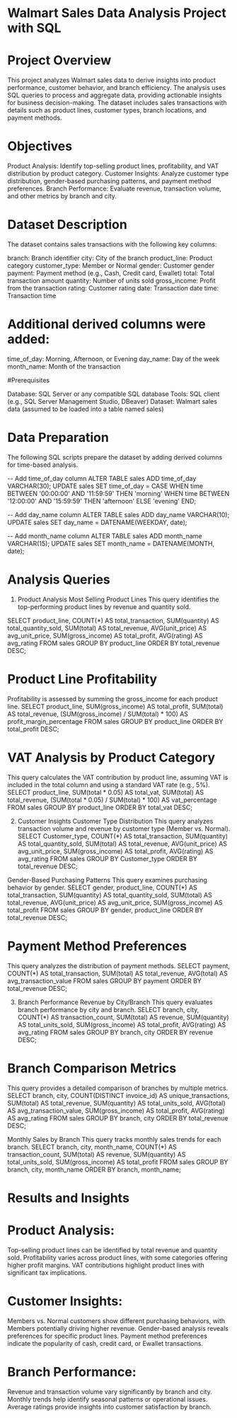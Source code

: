 # Walmart Sales Data Analysis Project with SQL

# Project Overview
This project analyzes Walmart sales data to derive insights into product performance, customer behavior, and branch efficiency. The analysis uses SQL queries to process and aggregate data, providing actionable insights for business decision-making. The dataset includes sales transactions with details such as product lines, customer types, branch locations, and payment methods.

# Objectives
Product Analysis: Identify top-selling product lines, profitability, and VAT distribution by product category.
Customer Insights: Analyze customer type distribution, gender-based purchasing patterns, and payment method preferences.
Branch Performance: Evaluate revenue, transaction volume, and other metrics by branch and city.

# Dataset Description
The dataset contains sales transactions with the following key columns:

branch: Branch identifier
city: City of the branch
product_line: Product category
customer_type: Member or Normal
gender: Customer gender
payment: Payment method (e.g., Cash, Credit card, Ewallet)
total: Total transaction amount
quantity: Number of units sold
gross_income: Profit from the transaction
rating: Customer rating
date: Transaction date
time: Transaction time


# Additional derived columns were added:

time_of_day: Morning, Afternoon, or Evening
day_name: Day of the week
month_name: Month of the transaction

#Prerequisites

Database: SQL Server or any compatible SQL database
Tools: SQL client (e.g., SQL Server Management Studio, DBeaver)
Dataset: Walmart sales data (assumed to be loaded into a table named sales)

# Data Preparation

The following SQL scripts prepare the dataset by adding derived columns for time-based analysis.

-- Add time_of_day column
ALTER TABLE sales ADD time_of_day VARCHAR(30);
UPDATE sales SET time_of_day = CASE
    WHEN time BETWEEN '00:00:00' AND '11:59:59' THEN 'morning'
    WHEN time BETWEEN '12:00:00' AND '15:59:59' THEN 'afternoon'
    ELSE 'evening' END;

-- Add day_name column
ALTER TABLE sales ADD day_name VARCHAR(10);
UPDATE sales SET day_name = DATENAME(WEEKDAY, date);

-- Add month_name column
ALTER TABLE sales ADD month_name VARCHAR(15);
UPDATE sales SET month_name = DATENAME(MONTH, date);

# Analysis Queries

1. Product Analysis
Most Selling Product Lines
This query identifies the top-performing product lines by revenue and quantity sold.

SELECT 
    product_line,
    COUNT(*) AS total_transaction,
    SUM(quantity) AS total_quantity_sold,
    SUM(total) AS total_revenue,
    AVG(unit_price) AS avg_unit_price,
    SUM(gross_income) AS total_profit,
    AVG(rating) AS avg_rating
FROM sales
GROUP BY product_line
ORDER BY total_revenue DESC;

# Product Line Profitability
Profitability is assessed by summing the gross_income for each product line.
SELECT 
    product_line,
    SUM(gross_income) AS total_profit,
    SUM(total) AS total_revenue,
    (SUM(gross_income) / SUM(total) * 100) AS profit_margin_percentage
FROM sales
GROUP BY product_line
ORDER BY total_profit DESC;

# VAT Analysis by Product Category
This query calculates the VAT contribution by product line, assuming VAT is included in the total column and using a standard VAT rate (e.g., 5%).
SELECT 
    product_line,
    SUM(total * 0.05) AS total_vat,
    SUM(total) AS total_revenue,
    (SUM(total * 0.05) / SUM(total) * 100) AS vat_percentage
FROM sales
GROUP BY product_line
ORDER BY total_vat DESC;

2. Customer Insights
Customer Type Distribution
This query analyzes transaction volume and revenue by customer type (Member vs. Normal).
SELECT 
    Customer_type,
    COUNT(*) AS total_transaction,
    SUM(quantity) AS total_quantity_sold,
    SUM(total) AS total_revenue,
    AVG(unit_price) AS avg_unit_price,
    SUM(gross_income) AS total_profit,
    AVG(rating) AS avg_rating
FROM sales
GROUP BY Customer_type
ORDER BY total_revenue DESC;

Gender-Based Purchasing Patterns
This query examines purchasing behavior by gender.
SELECT 
    gender,
    product_line,
    COUNT(*) AS total_transaction,
    SUM(quantity) AS total_quantity_sold,
    SUM(total) AS total_revenue,
    AVG(unit_price) AS avg_unit_price,
    SUM(gross_income) AS total_profit
FROM sales
GROUP BY gender, product_line
ORDER BY total_revenue DESC;

# Payment Method Preferences
This query analyzes the distribution of payment methods.
SELECT 
    payment,
    COUNT(*) AS total_transaction,
    SUM(total) AS total_revenue,
    AVG(total) AS avg_transaction_value
FROM sales
GROUP BY payment
ORDER BY total_revenue DESC;

3. Branch Performance
Revenue by City/Branch
This query evaluates branch performance by city and branch.
SELECT 
    branch,
    city,
    COUNT(*) AS transaction_count,
    SUM(total) AS revenue,
    SUM(quantity) AS total_units_sold,
    SUM(gross_income) AS total_profit,
    AVG(rating) AS avg_rating
FROM sales
GROUP BY branch, city
ORDER BY revenue DESC;

# Branch Comparison Metrics
This query provides a detailed comparison of branches by multiple metrics.
SELECT 
    branch,
    city,
    COUNT(DISTINCT invoice_id) AS unique_transactions,
    SUM(total) AS total_revenue,
    SUM(quantity) AS total_units_sold,
    AVG(total) AS avg_transaction_value,
    SUM(gross_income) AS total_profit,
    AVG(rating) AS avg_rating
FROM sales
GROUP BY branch, city
ORDER BY total_revenue DESC;

Monthly Sales by Branch
This query tracks monthly sales trends for each branch.
SELECT 
    branch,
    city,
    month_name,
    COUNT(*) AS transaction_count,
    SUM(total) AS revenue,
    SUM(quantity) AS total_units_sold,
    SUM(gross_income) AS total_profit
FROM sales
GROUP BY branch, city, month_name
ORDER BY branch, month_name;

# Results and Insights

# Product Analysis:
Top-selling product lines can be identified by total revenue and quantity sold.
Profitability varies across product lines, with some categories offering higher profit margins.
VAT contributions highlight product lines with significant tax implications.


# Customer Insights:
Members vs. Normal customers show different purchasing behaviors, with Members potentially driving higher revenue.
Gender-based analysis reveals preferences for specific product lines.
Payment method preferences indicate the popularity of cash, credit card, or Ewallet transactions.


# Branch Performance:
Revenue and transaction volume vary significantly by branch and city.
Monthly trends help identify seasonal patterns or operational issues.
Average ratings provide insights into customer satisfaction by branch.

















